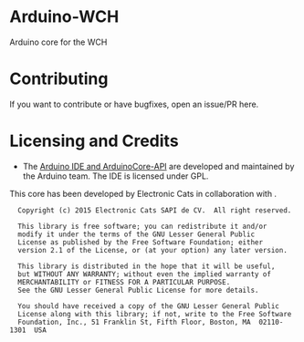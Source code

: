 # Arduino-WCH

Arduino core for the WCH

# Contributing
If you want to contribute or have bugfixes, open an issue/PR here.

# Licensing and Credits
* The [Arduino IDE and ArduinoCore-API](https://arduino.cc) are developed and maintained by the Arduino team. The IDE is licensed under GPL.

This core has been developed by Electronic Cats in collaboration with .

```
  Copyright (c) 2015 Electronic Cats SAPI de CV.  All right reserved.

  This library is free software; you can redistribute it and/or
  modify it under the terms of the GNU Lesser General Public
  License as published by the Free Software Foundation; either
  version 2.1 of the License, or (at your option) any later version.

  This library is distributed in the hope that it will be useful,
  but WITHOUT ANY WARRANTY; without even the implied warranty of
  MERCHANTABILITY or FITNESS FOR A PARTICULAR PURPOSE.
  See the GNU Lesser General Public License for more details.

  You should have received a copy of the GNU Lesser General Public
  License along with this library; if not, write to the Free Software
  Foundation, Inc., 51 Franklin St, Fifth Floor, Boston, MA  02110-1301  USA
```


